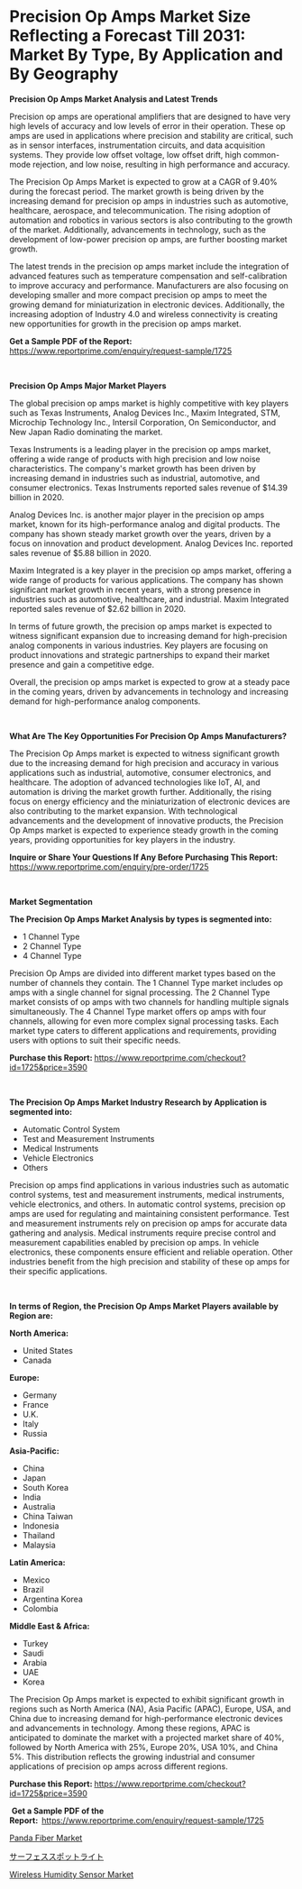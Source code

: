 <p><h1>Precision Op Amps Market Size Reflecting a Forecast Till 2031: Market By Type, By Application and By Geography</h1></p><p><strong>Precision Op Amps Market Analysis and Latest Trends</strong></p>
<p><p>Precision op amps are operational amplifiers that are designed to have very high levels of accuracy and low levels of error in their operation. These op amps are used in applications where precision and stability are critical, such as in sensor interfaces, instrumentation circuits, and data acquisition systems. They provide low offset voltage, low offset drift, high common-mode rejection, and low noise, resulting in high performance and accuracy.</p><p>The Precision Op Amps Market is expected to grow at a CAGR of 9.40% during the forecast period. The market growth is being driven by the increasing demand for precision op amps in industries such as automotive, healthcare, aerospace, and telecommunication. The rising adoption of automation and robotics in various sectors is also contributing to the growth of the market. Additionally, advancements in technology, such as the development of low-power precision op amps, are further boosting market growth.</p><p>The latest trends in the precision op amps market include the integration of advanced features such as temperature compensation and self-calibration to improve accuracy and performance. Manufacturers are also focusing on developing smaller and more compact precision op amps to meet the growing demand for miniaturization in electronic devices. Additionally, the increasing adoption of Industry 4.0 and wireless connectivity is creating new opportunities for growth in the precision op amps market.</p></p>
<p><strong>Get a Sample PDF of the Report:&nbsp;</strong> <a href="https://www.reportprime.com/enquiry/request-sample/1725">https://www.reportprime.com/enquiry/request-sample/1725</a></p>
<p>&nbsp;</p>
<p><strong>Precision Op Amps Major Market Players</strong></p>
<p><p>The global precision op amps market is highly competitive with key players such as Texas Instruments, Analog Devices Inc., Maxim Integrated, STM, Microchip Technology Inc., Intersil Corporation, On Semiconductor, and New Japan Radio dominating the market.</p><p>Texas Instruments is a leading player in the precision op amps market, offering a wide range of products with high precision and low noise characteristics. The company's market growth has been driven by increasing demand in industries such as industrial, automotive, and consumer electronics. Texas Instruments reported sales revenue of $14.39 billion in 2020.</p><p>Analog Devices Inc. is another major player in the precision op amps market, known for its high-performance analog and digital products. The company has shown steady market growth over the years, driven by a focus on innovation and product development. Analog Devices Inc. reported sales revenue of $5.88 billion in 2020.</p><p>Maxim Integrated is a key player in the precision op amps market, offering a wide range of products for various applications. The company has shown significant market growth in recent years, with a strong presence in industries such as automotive, healthcare, and industrial. Maxim Integrated reported sales revenue of $2.62 billion in 2020.</p><p>In terms of future growth, the precision op amps market is expected to witness significant expansion due to increasing demand for high-precision analog components in various industries. Key players are focusing on product innovations and strategic partnerships to expand their market presence and gain a competitive edge.</p><p>Overall, the precision op amps market is expected to grow at a steady pace in the coming years, driven by advancements in technology and increasing demand for high-performance analog components.</p></p>
<p>&nbsp;</p>
<p><strong>What Are The Key Opportunities For Precision Op Amps Manufacturers?</strong></p>
<p><p>The Precision Op Amps market is expected to witness significant growth due to the increasing demand for high precision and accuracy in various applications such as industrial, automotive, consumer electronics, and healthcare. The adoption of advanced technologies like IoT, AI, and automation is driving the market growth further. Additionally, the rising focus on energy efficiency and the miniaturization of electronic devices are also contributing to the market expansion. With technological advancements and the development of innovative products, the Precision Op Amps market is expected to experience steady growth in the coming years, providing opportunities for key players in the industry.</p></p>
<p><strong>Inquire or Share Your Questions If Any Before Purchasing This Report:</strong> <a href="https://www.reportprime.com/enquiry/pre-order/1725">https://www.reportprime.com/enquiry/pre-order/1725</a></p>
<p>&nbsp;</p>
<p><strong>Market Segmentation</strong></p>
<p><strong>The Precision Op Amps Market Analysis by types is segmented into:</strong></p>
<p><ul><li>1 Channel Type</li><li>2 Channel Type</li><li>4 Channel Type</li></ul></p>
<p><p>Precision Op Amps are divided into different market types based on the number of channels they contain. The 1 Channel Type market includes op amps with a single channel for signal processing. The 2 Channel Type market consists of op amps with two channels for handling multiple signals simultaneously. The 4 Channel Type market offers op amps with four channels, allowing for even more complex signal processing tasks. Each market type caters to different applications and requirements, providing users with options to suit their specific needs.</p></p>
<p><strong>Purchase this Report:&nbsp;</strong><a href="https://www.reportprime.com/checkout?id=1725&price=3590">https://www.reportprime.com/checkout?id=1725&price=3590</a></p>
<p>&nbsp;</p>
<p><strong>The Precision Op Amps Market Industry Research by Application is segmented into:</strong></p>
<p><ul><li>Automatic Control System</li><li>Test and Measurement Instruments</li><li>Medical Instruments</li><li>Vehicle Electronics</li><li>Others</li></ul></p>
<p><p>Precision op amps find applications in various industries such as automatic control systems, test and measurement instruments, medical instruments, vehicle electronics, and others. In automatic control systems, precision op amps are used for regulating and maintaining consistent performance. Test and measurement instruments rely on precision op amps for accurate data gathering and analysis. Medical instruments require precise control and measurement capabilities enabled by precision op amps. In vehicle electronics, these components ensure efficient and reliable operation. Other industries benefit from the high precision and stability of these op amps for their specific applications.</p></p>
<p>&nbsp;</p>
<p><strong>In terms of Region, the Precision Op Amps Market Players available by Region are:</strong></p>
<p>
    <p> <strong> North America: </strong>
        <ul>
            <li>United States</li>
            <li>Canada</li>
        </ul>
        </p> 
    <p> <strong> Europe: </strong>
        <ul>
            <li>Germany</li>
            <li>France</li>
            <li>U.K.</li>
            <li>Italy</li>
            <li>Russia</li>
        </ul>
        </p> 
    <p> <strong> Asia-Pacific: </strong>
        <ul>
            <li>China</li>
            <li>Japan</li>
            <li>South Korea</li>
            <li>India</li>
            <li>Australia</li>
            <li>China Taiwan</li>
            <li>Indonesia</li>
            <li>Thailand</li>
            <li>Malaysia</li>
        </ul>
        </p> 
    <p> <strong> Latin America: </strong>
        <ul>
            <li>Mexico</li>
            <li>Brazil</li>
            <li>Argentina Korea</li>
            <li>Colombia</li>
        </ul>
        </p> 
    <p> <strong> Middle East & Africa: </strong>
        <ul>
            <li>Turkey</li>
            <li>Saudi</li>
            <li>Arabia</li>
            <li>UAE</li>
            <li>Korea</li>
        </ul>
    </p>
    </p>
<p><p>The Precision Op Amps market is expected to exhibit significant growth in regions such as North America (NA), Asia Pacific (APAC), Europe, USA, and China due to increasing demand for high-performance electronic devices and advancements in technology. Among these regions, APAC is anticipated to dominate the market with a projected market share of 40%, followed by North America with 25%, Europe 20%, USA 10%, and China 5%. This distribution reflects the growing industrial and consumer applications of precision op amps across different regions.</p></p>
<p><strong>Purchase this Report: </strong><a href="https://www.reportprime.com/checkout?id=1725&price=3590">https://www.reportprime.com/checkout?id=1725&price=3590</a></p>
<p>&nbsp;<strong>Get a Sample PDF of the Report:&nbsp;&nbsp;</strong><a href="https://www.reportprime.com/enquiry/request-sample/1725">https://www.reportprime.com/enquiry/request-sample/1725</a></p>
<p><strong></strong></p>
<p><p><a href="https://github.com/bobicer/Market-Research-Report-List-2/blob/main/panda-fiber-market.md">Panda Fiber Market</a></p><p><a href="https://medium.com/@vedakuvlis2023/%E3%82%B5%E3%83%BC%E3%83%95%E3%82%A7%E3%82%B9%E3%82%B9%E3%83%9D%E3%83%83%E3%83%88%E3%83%A9%E3%82%A4%E3%83%88%E3%81%AE%E5%B8%82%E5%A0%B4%E5%8B%95%E5%90%91%E3%81%AB%E9%96%A2%E3%81%99%E3%82%8B%E5%B8%82%E5%A0%B4%E6%B4%9E%E5%AF%9F-2024%E5%B9%B4%E3%81%8B%E3%82%892031%E5%B9%B4%E3%81%BE%E3%81%A7%E3%81%AE%E6%88%90%E9%95%B7%E4%BA%88%E6%B8%AC-%E3%83%88%E3%83%AC%E3%83%B3%E3%83%89-ca04bc84794c">サーフェススポットライト</a></p><p><a href="https://github.com/globismark/Market-Research-Report-List-2/blob/main/wireless-humidity-sensor-market.md">Wireless Humidity Sensor Market</a></p></p>